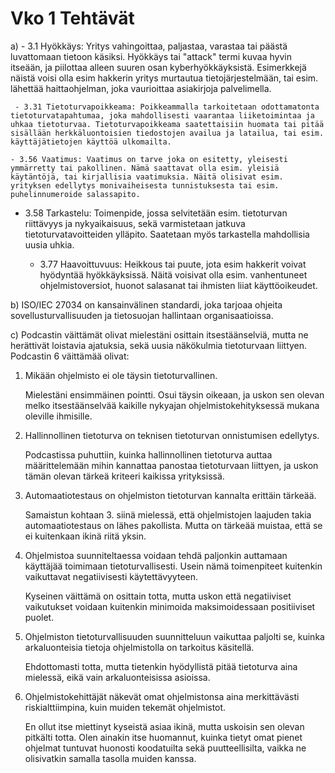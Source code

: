 # Vko 1 Tehtävät
a) 
        - 3.1 Hyökkäys: Yritys vahingoittaa, paljastaa, varastaa tai päästä luvattomaan tietoon käsiksi. Hyökkäys tai "attack" termi kuvaa hyvin itseään, ja piilottaa alleen suuren osan kyberhyökkäyksistä. Esimerkkejä näistä voisi olla esim hakkerin yritys murtautua tietojärjestelmään, tai esim. lähettää haittaohjelman, joka vaurioittaa asiakirjoja palvelimella.
    
     - 3.31 Tietoturvapoikkeama: Poikkeammalla tarkoitetaan odottamatonta tietoturvatapahtumaa, joka mahdollisesti vaarantaa liiketoimintaa ja uhkaa tietoturvaa. Tietoturvapoikkeama saatettaisiin huomata tai pitää sisällään herkkäluontoisien tiedostojen availua ja latailua, tai esim. käyttäjätietojen käyttöä ulkomailta.
    
    - 3.56 Vaatimus: Vaatimus on tarve joka on esitetty, yleisesti ymmärretty tai pakollinen. Nämä saattavat olla esim. yleisiä käytäntöjä, tai kirjallisia vaatimuksia. Näitä olisivat esim. yrityksen edellytys monivaiheisesta tunnistuksesta tai esim. puhelinnumeroide salassapito.

- 3.58 Tarkastelu: Toimenpide, jossa selvitetään esim. tietoturvan riittävyys ja nykyaikaisuus, sekä varmistetaan jatkuva tietoturvatavoitteiden ylläpito. Saatetaan myös tarkastella mahdollisia uusia uhkia.

  - 3.77 Haavoittuvuus: Heikkous tai puute, jota esim hakkerit voivat hyödyntää hyökkäyksissä. Näitä voisivat olla esim. vanhentuneet ohjelmistoversiot, huonot salasanat tai ihmisten liiat käyttöoikeudet.
     
b) ISO/IEC 27034 on kansainvälinen standardi, joka tarjoaa ohjeita sovellusturvallisuuden ja tietosuojan hallintaan organisaatioissa.

c) Podcastin väittämät olivat mielestäni osittain itsestäänselviä, mutta ne herättivät loistavia ajatuksia, sekä uusia näkökulmia tietoturvaan liittyen. Podcastin 6 väittämää olivat: 

  1. Mikään ohjelmisto ei ole täysin tietoturvallinen.
     
       Mielestäni ensimmäinen pointti. Osui täysin oikeaan, ja uskon sen olevan melko itsestäänselvää kaikille nykyajan ohjelmistokehityksessä mukana oleville ihmisille.
     
  2. Hallinnollinen tietoturva on teknisen tietoturvan onnistumisen edellytys.
     
       Podcastissa puhuttiin, kuinka hallinnollinen tietoturva auttaa määrittelemään mihin kannattaa panostaa tietoturvaan liittyen, ja uskon tämän olevan tärkeä kriteeri kaikissa yrityksissä.
     
  3. Automaatiotestaus on ohjelmiston tietoturvan kannalta erittäin tärkeää.
   
       Samaistun kohtaan 3. siinä mielessä, että ohjelmistojen laajuden takia automaatiotestaus on lähes pakollista. Mutta on tärkeää muistaa, että se ei kuitenkaan ikinä riitä yksin.
     
  4. Ohjelmistoa suunniteltaessa voidaan tehdä paljonkin auttamaan käyttäjää toimimaan tietoturvallisesti. Usein nämä toimenpiteet kuitenkin vaikuttavat negatiivisesti käytettävyyteen.
   
      Kyseinen väittämä on osittain totta, mutta uskon että negatiiviset vaikutukset voidaan kuitenkin minimoida maksimoidessaan positiiviset puolet.
     
  5. Ohjelmiston tietoturvallisuuden suunnitteluun vaikuttaa paljolti se, kuinka arkaluonteisia tietoja ohjelmistolla on tarkoitus käsitellä.

      Ehdottomasti totta, mutta tietenkin hyödyllistä pitää tietoturva aina mielessä, eikä vain arkaluonteisissa asioissa.
      
  6. Ohjelmistokehittäjät näkevät omat ohjelmistonsa aina merkittävästi riskialttiimpina, kuin muiden tekemät ohjelmistot.
      
       En ollut itse miettinyt kyseistä asiaa ikinä, mutta uskoisin sen olevan pitkälti totta. Olen ainakin itse huomannut, kuinka tietyt omat pienet ohjelmat tuntuvat huonosti koodatuilta sekä puutteellisilta, vaikka ne olisivatkin samalla tasolla muiden kanssa.
